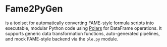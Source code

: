 # Fame2PyGen
is a toolset for automatically converting FAME-style formula scripts into executable, modular Python code using [Polars](https://pola.rs/) for DataFrame operations. It supports generic data transformation functions, auto-generated pipelines, and mock FAME-style backend via the `ple.py` module.
